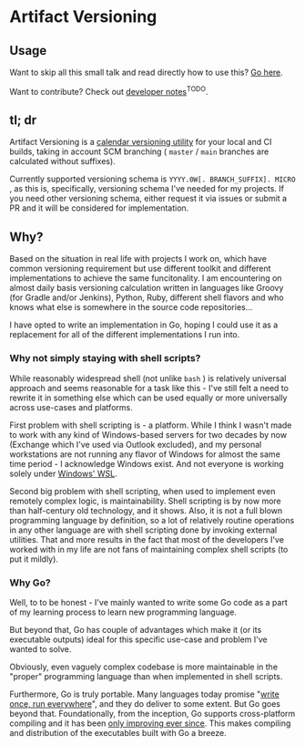 # Artifact Versioning

## Usage

Want to skip all this small talk and read directly how to use this? [Go here](usage.md).

Want to contribute? Check out [developer notes](devnotes.md)<sup>TODO</sup>.

## tl; dr

Artifact Versioning is a [calendar versioning utility](https://calver.org) for your local and CI builds, 
taking in account SCM branching ( `master` / `main` branches are calculated without suffixes).

Currently supported versioning schema is `YYYY.0W[. BRANCH_SUFFIX]. MICRO` , as this is, specifically, 
versioning schema I've needed for my projects. If you need other versioning schema, either request
it via issues or submit a PR and it will be considered for implementation.

## Why?

Based on the situation in real life with projects I work on, which have common versioning requirement
but use different toolkit and different implementations to achieve the same funcitonality. I am 
encountering on almost daily basis versioning calculation written in languages like Groovy (for Gradle
and/or Jenkins), Python, Ruby, different shell flavors and who knows what else is somewhere in
the source code repositories...

I have opted to write an implementation in Go, hoping I could use it as a replacement for all of the
different implementations I run into.

### Why not simply staying with shell scripts?

While reasonably widespread shell (not unlike `bash` ) is relatively universal approach and seems
reasonable for a task like this - I've still felt a need to rewrite it in something else which can 
be used equally or more universally across use-cases and platforms.

First problem with shell scripting is - a platform. While I think I wasn't made to work with any kind
of Windows-based servers for two decades by now (Exchange which I've used via Outlook excluded), and
my personal workstations are not running any flavor of Windows for almost the same time period - I
acknowledge Windows exist. And not everyone is working solely under 
[Windows' WSL](https://docs.microsoft.com/en-us/windows/wsl/about).

Second big problem with shell scripting, when used to implement even remotely complex logic, is 
maintainability. Shell scripting is by now more than half-century old technology, and it shows. 
Also, it is not a full blown programming language by definition, so a lot of relatively routine
operations in any other language are with shell scripting done by invoking external utilities.
That and more results in the fact that most of the developers I've worked with in my life are
not fans of maintaining complex shell scripts (to put it mildly).

### Why Go?

Well, to to be honest - I've mainly wanted to write some Go code as a part of my learning process to
learn new programming language. 

But beyond that, Go has couple of advantages which make it (or its executable outputs) ideal for this
specific use-case and problem I've wanted to solve.

Obviously, even vaguely complex codebase is more maintainable in the "proper" programming language
than when implemented in shell scripts.

Furthermore, Go is truly portable. Many languages today promise 
"[write once, run everywhere](https://en.wikipedia.org/wiki/Write_once,_run_anywhere)", and they
do deliver to some extent. But Go goes beyond that. Foundationally, from the inception, Go supports 
cross-platform compiling and it has been
[only improving ever since](https://dave.cheney.net/2015/03/03/cross-compilation-just-got-a-whole-lot-better-in-go-1-5).
This makes compiling and distribution of the executables built with Go a breeze.
